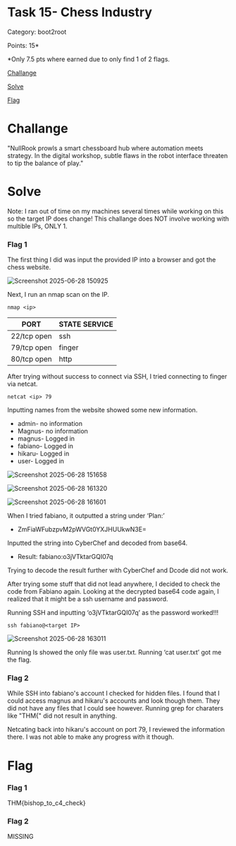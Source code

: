 # Task 15- Chess Industry
Category: boot2root

Points: 15*

*Only 7.5 pts where earned due to only find 1 of 2 flags.

[Challange](#Challange)

[Solve](#Solve)

[Flag](#Flag)

# Challange
"NullRook prowls a smart chessboard hub where automation meets strategy. In the digital workshop, subtle flaws in the robot interface threaten to tip the balance of play."

<Target ip>


# Solve

Note: I ran out of time on my machines several times while working on this so the target IP does change! This challange does NOT involve working with multible IPs, ONLY 1.

### Flag 1
The first thing I did was input the provided IP into a browser and got the chess website.

![Screenshot 2025-06-28 150925](https://github.com/user-attachments/assets/47868900-e202-4b9a-b951-9fdbaf75ce7e)

Next, I run an nmap scan on the IP.

```
nmap <ip> 
```

| PORT | STATE SERVICE |
| --- | --- |
| 22/tcp open | ssh |
| 79/tcp open | finger |
| 80/tcp open | http |

After trying without success to connect via SSH, I tried connecting to finger via netcat.

```
netcat <ip> 79
```

Inputting names from the website showed some new information.
- admin- no information
- Magnus- no information
- magnus- Logged in
- fabiano- Logged in
- hikaru- Logged in
- user- Logged in

![Screenshot 2025-06-28 151658](https://github.com/user-attachments/assets/5e7ffe71-66a2-4441-aff6-3644b13c6a14)

![Screenshot 2025-06-28 161320](https://github.com/user-attachments/assets/ad54d7b1-dcc9-4d29-8c1c-9791fc01406f)

![Screenshot 2025-06-28 161601](https://github.com/user-attachments/assets/7d648009-4710-4230-b3b8-8c1c8009b0ea)

When I tried fabiano, it outputted a string under ‘Plan:’
- ZmFiaWFubzpvM2pWVGt0YXJHUUkwN3E=

Inputted the string into CyberChef and decoded from base64.
- Result: fabiano:o3jVTktarGQI07q

Trying to decode the result further with CyberChef and Dcode did not work.

After trying some stuff that did not lead anywhere, I decided to check the code from Fabiano again. Looking at the decrypted base64 code again, I realized that it might be a ssh username and password.

Running SSH and inputting ‘o3jVTktarGQI07q’ as the password worked!!!

```
ssh fabiano@<target IP>
```

![Screenshot 2025-06-28 163011](https://github.com/user-attachments/assets/9ed24295-bfce-49c8-8b91-9ff4f4901134)

Running ls showed the only file was user.txt. Running ‘cat user.txt’ got me the flag.

### Flag 2

While SSH into fabiano's account I checked for hidden files. I found that I could access magnus and hikaru's accounts and look though them. They did not have any files that I could see however. Running grep for charaters like "THM{" did not result in anything.

Netcating back into hikaru's account on port 79, I reviewed the information there. I was not able to make any progress with it though.

# Flag

### Flag 1
THM{bishop_to_c4_check}

### Flag 2
MISSING



